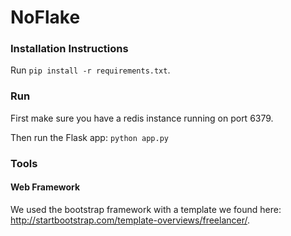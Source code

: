 # NoFlake

### Installation Instructions
Run `pip install -r requirements.txt`.

### Run
First make sure you have a redis instance running on port 6379.

Then run the Flask app: `python app.py`

### Tools

#### Web Framework
We used the bootstrap framework with a template we found here: http://startbootstrap.com/template-overviews/freelancer/.
